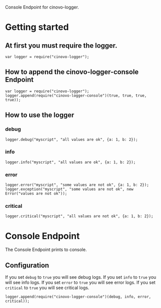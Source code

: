 Console Endpoint for cinovo-logger.

# Getting started

## At first you must require the logger.

    var logger = require("cinovo-logger");

## How to append the cinovo-logger-console Endpoint

    var logger = require("cinovo-logger");
    logger.append(require("cinovo-logger-console")(true, true, true, true));

## How to use the logger

### debug

    logger.debug("myscript", "all values are ok", {a: 1, b: 2});

### info

    logger.info("myscript", "all values are ok", {a: 1, b: 2});

### error

    logger.error("myscript", "some values are not ok", {a: 1, b: 2});
    logger.exception("myscript", "some values are not ok", new Error("values are not ok"));

### critical

    logger.critical("myscript", "all values are not ok", {a: 1, b: 2});

# Console Endpoint

The Console Endpoint prints to console.

## Configuration

If you set `debug` to `true` you will see debug logs.
If you set `info` to `true` you will see info logs.
If you set `error` to `true` you will see error logs.
If you set `critical` to `true` you will see critical logs.

    logger.append(require("cinovo-logger-console")(debug, info, error, critical));
